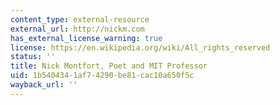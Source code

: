 ```yaml
---
content_type: external-resource
external_url: http://nickm.com
has_external_license_warning: true
license: https://en.wikipedia.org/wiki/All_rights_reserved
status: ''
title: Nick Montfort, Poet and MIT Professor
uid: 1b540434-1af7-4290-be81-cac10a650f5c
wayback_url: ''
---
```

